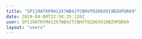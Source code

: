 ```yaml
---
title: "SP119ATKFM412X7WB4JTCNHVT02D6X919BZHPQR69"
date: 2024-04-08T22:58:25.126Z
user: SP119ATKFM412X7WB4JTCNHVT02D6X919BZHPQR69
layout: "users"
---
```

    